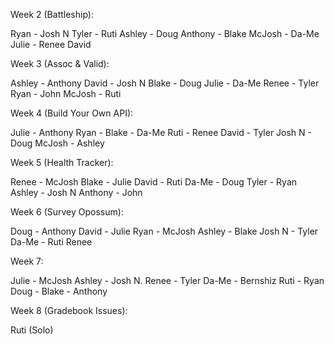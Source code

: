 Week 2 (Battleship):

Ryan - Josh N
Tyler - Ruti
Ashley - Doug
Anthony - Blake
McJosh - Da-Me
Julie - Renee
David

Week 3 (Assoc & Valid):

Ashley - Anthony
David - Josh N
Blake - Doug
Julie - Da-Me
Renee - Tyler
Ryan - John
McJosh - Ruti

Week 4 (Build Your Own API):

Julie - Anthony
Ryan - Blake - Da-Me
Ruti - Renee
David - Tyler
Josh N - Doug
McJosh - Ashley

Week 5 (Health Tracker):

Renee - McJosh
Blake - Julie
David - Ruti
Da-Me - Doug
Tyler - Ryan
Ashley - Josh N
Anthony - John

Week 6 (Survey Opossum):

Doug - Anthony
David - Julie
Ryan - McJosh
Ashley - Blake
Josh N - Tyler
Da-Me - Ruti
Renee

Week 7:

Julie - McJosh
Ashley - Josh N.
Renee - Tyler
Da-Me - Bernshiz
Ruti - Ryan
Doug - Blake - Anthony

Week 8 (Gradebook Issues):

Ruti (Solo)
